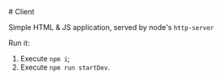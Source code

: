 # Client

Simple HTML & JS application, served by node's `http-server`

Run it: 
1. Execute `npm i`;
1. Execute `npm run startDev`.